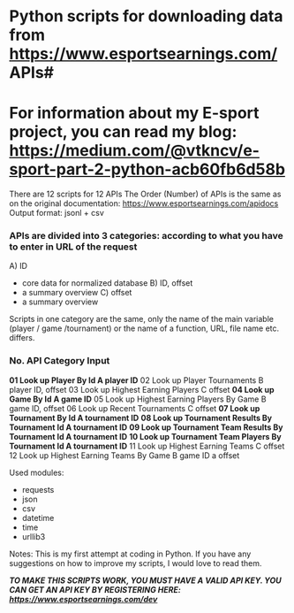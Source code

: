 # Python scripts for downloading data from https://www.esportsearnings.com/ APIs#

# For information about my E-sport project, you can read my blog: https://medium.com/@vtkncv/e-sport-part-2-python-acb60fb6d58b 

There are 12 scripts for 12 APIs
The Order (Number) of APIs is the same as on the original documentation: https://www.esportsearnings.com/apidocs
Output format: jsonl + csv

### APIs are divided into 3 categories: according to what you have to enter in URL of the request
A) ID
- core data for normalized database
B) ID, offset
- a summary overview
C) offset 
- a summary overview

Scripts in one category are the same, only the name of the main variable (player / game /tournament) or the name of a function, URL, file name etc. differs.

### No. API                                                 Category     Input
**01  Look up Player By Id                                 A             player ID**
02  Look up Player Tournaments                           B             player ID, offset
03  Look up Highest Earning Players                      C             offset
**04  Look up Game By Id                                   A             game ID**
05  Look up Highest Earning Players By Game              B             game ID, offset
06  Look up Recent Tournaments                           C             offset
**07  Look up Tournament By Id                             A             tournament ID**
**08  Look up Tournament Results By Tournament Id          A             tournament ID**
**09  Look up Tournament Team Results By Tournament Id     A             tournament ID**
**10  Look up Tournament Team Players By Tournament Id     A             tournament ID**
11  Look up Highest Earning Teams                        C             offset
12  Look up Highest Earning Teams By Game                B             game ID a offset


Used modules: 
- requests
- json
- csv
- datetime
- time
- urllib3


Notes:
This is my first attempt at coding in Python. If you have any suggestions on how to improve my scripts, I would love to read them.

***TO MAKE THIS SCRIPTS WORK, YOU MUST HAVE A VALID API KEY. YOU CAN GET AN API KEY BY REGISTERING HERE: https://www.esportsearnings.com/dev***